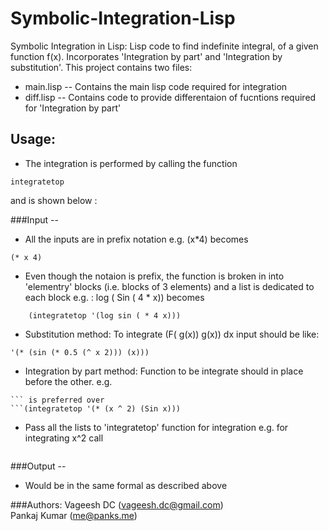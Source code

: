 Symbolic-Integration-Lisp
=========================

Symbolic Integration in Lisp: Lisp code to find indefinite integral, of a given function f(x). Incorporates 'Integration by part' and 'Integration by substitution'.
This project contains two files:
- main.lisp -- Contains the main lisp code required for integration
- diff.lisp -- Contains code to provide differentaion of fucntions required for 'Integration by part'

## Usage:
 -  The integration is performed by calling the function 
```
integratetop
```
and is shown below :

###Input --
 -  All the inputs are in prefix notation e.g. (x*4) becomes 
``` 
(* x 4)
```
 -  Even though the notaion is prefix, the function is broken in into 'elementry' blocks (i.e. blocks of 3 elements) and a list is dedicated to each block
    e.g. : log ( Sin ( 4 * x)) becomes 
```
    (integratetop '(log sin ( * 4 x)))
```
 - Substitution method: To  integrate  (F( g(x)) g(x)) dx input should be like: 
```(integratetop 
'(* (sin (* 0.5 (^ x 2))) (x)))
```
 - Integration by part method: Function to be integrate should in place before the other. 
   e.g. 
```(integratetop '(* (Sin x) (x ^ 2)))
``` is preferred over 
```(integratetop '(* (x ^ 2) (Sin x)))
```
 - Pass all the lists to 'integratetop' function for integration
   e.g. for integrating x^2 call
```(integratetop '(^ x 2))
```

###Output --
 - Would be in the same formal as described above



###Authors:
Vageesh DC (vageesh.dc@gmail.com) <br />
Pankaj Kumar (me@panks.me)
